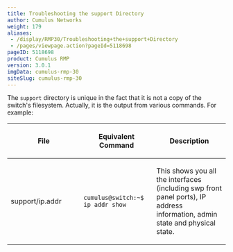 ```yaml
---
title: Troubleshooting the support Directory
author: Cumulus Networks
weight: 179
aliases:
 - /display/RMP30/Troubleshooting+the+support+Directory
 - /pages/viewpage.action?pageId=5118698
pageID: 5118698
product: Cumulus RMP
version: 3.0.1
imgData: cumulus-rmp-30
siteSlug: cumulus-rmp-30
---
```

The `support` directory is unique in the fact that it is not a copy of
the switch's filesystem. Actually, it is the output from various
commands. For example:

<table>
<colgroup>
<col style="width: 33%" />
<col style="width: 33%" />
<col style="width: 33%" />
</colgroup>
<thead>
<tr class="header">
<th><p>File</p></th>
<th><p>Equivalent Command</p></th>
<th><p>Description</p></th>
</tr>
</thead>
<tbody>
<tr class="odd">
<td><p>support/ip.addr</p></td>
<td><pre><code>cumulus@switch:~$ ip addr show</code></pre></td>
<td><p>This shows you all the interfaces (including swp front panel ports), IP address information, admin state and physical state.</p></td>
</tr>
</tbody>
</table>

